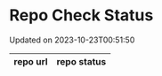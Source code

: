 # Repo Check Status

Updated on 2023-10-23T00:51:50

| repo url | repo status |
| -------- | -------- | 
